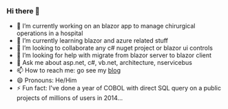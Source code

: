 ### Hi there 👋
- 🔭 I’m currently working on an blazor app to manage chirurgical operations in a hospital
- 🌱 I’m currently learning blazor and azure related stuff
- 👯 I’m looking to collaborate any c# nuget project or blazor ui controls
- 🤔 I’m looking for help with migrate from blazor server to blazor client
- 💬 Ask me about asp.net, c#, vb.net, architecture, nservicebus
- 📫 How to reach me: go see my [blog](https://www.larochelab.com/) 
- 😄 Pronouns: He/Him
- ⚡ Fun fact: I've done a year of COBOL with direct SQL query on a public projects of millions of users in 2014...
